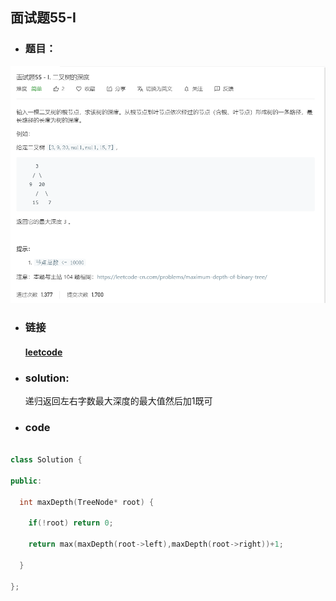 ##   面试题55-I

- ### 题目：

![](https://github.com/hexing2333/Leetcode-cpp/raw/master/img/test.png?raw=true)

- ### 链接

  #### [leetcode](https://leetcode-cn.com/problems/er-cha-shu-de-shen-du-lcof/)

- ###  solution:

  递归返回左右字数最大深度的最大值然后加1既可

- ### code

```c++

class Solution {

public:

  int maxDepth(TreeNode* root) {

​    if(!root) return 0;

​    return max(maxDepth(root->left),maxDepth(root->right))+1;

  }

};
```